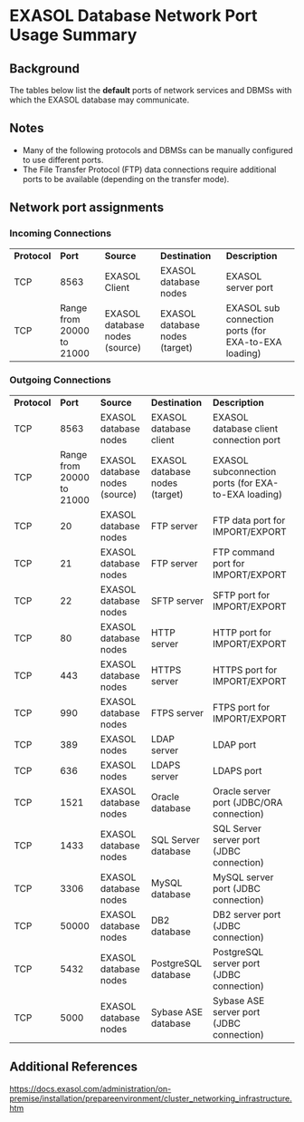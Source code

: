 # EXASOL Database Network Port Usage Summary 
## Background

The tables below list the **default** ports of network services and DBMSs with which the EXASOL database may communicate.

## Notes

* Many of the following protocols and DBMSs can be manually configured to use different ports.
* The File Transfer Protocol (FTP) data connections require additional ports to be available (depending on the transfer mode).

## Network port assignments

### Incoming Connections



|  |  |  |  |  |
| --- | --- | --- | --- | --- |
| **Protocol** | **Port** | **Source** | **Destination** | **Description** |
| TCP | 8563 | EXASOL Client | EXASOL database nodes | EXASOL server port |
| TCP | Range from 20000 to 21000 | EXASOL database nodes (source) | EXASOL database nodes (target) | EXASOL sub connection ports (for EXA-to-EXA loading) |

### Outgoing Connections



|  |  |  |  |  |
| --- | --- | --- | --- | --- |
| **Protocol** | **Port** | **Source** | **Destination** | **Description** |
| TCP | 8563 | EXASOL database nodes | EXASOL database client | EXASOL database client connection port |
| TCP | Range from 20000 to 21000 | EXASOL database nodes (source) | EXASOL database nodes (target) | EXASOL subconnection ports (for EXA-to-EXA loading) |
| TCP | 20 | EXASOL database nodes | FTP server | FTP data port for IMPORT/EXPORT |
| TCP | 21 | EXASOL database nodes | FTP server | FTP command port for IMPORT/EXPORT |
| TCP | 22 | EXASOL database nodes | SFTP server | SFTP port for IMPORT/EXPORT |
| TCP | 80 | EXASOL database nodes | HTTP server | HTTP port for IMPORT/EXPORT |
| TCP | 443 | EXASOL database nodes | HTTPS server | HTTPS port for IMPORT/EXPORT |
| TCP | 990 | EXASOL database nodes | FTPS server | FTPS port for IMPORT/EXPORT |
| TCP | 389 | EXASOL nodes | LDAP server | LDAP port |
| TCP | 636 | EXASOL nodes | LDAPS server | LDAPS port |
| TCP | 1521 | EXASOL database nodes | Oracle database | Oracle server port (JDBC/ORA connection) |
| TCP | 1433 | EXASOL database nodes | SQL Server database | SQL Server server port (JDBC connection) |
| TCP | 3306 | EXASOL database nodes | MySQL database | MySQL server port (JDBC connection) |
| TCP | 50000 | EXASOL database nodes | DB2 database | DB2 server port (JDBC connection) |
| TCP | 5432 | EXASOL database nodes | PostgreSQL database | PostgreSQL server port (JDBC connection) |
| TCP | 5000 | EXASOL database nodes | Sybase ASE database | Sybase ASE server port (JDBC connection) |

## Additional References

<https://docs.exasol.com/administration/on-premise/installation/prepareenvironment/cluster_networking_infrastructure.htm>


